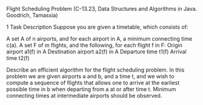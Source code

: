 Flight Scheduling Problem
(C-13.23, Data Structures and Algorithms in Java. Goodrich, Tamassia)

1 Task Description
Suppose you are given a timetable, which consists of:

A set A of n airports, and for each airport in A, a minimum connecting time c(a). 
A set F of m flights, and the following, for each flight f in F:
Origin airport a1(f) in A
Destination airport a2(f) in A
Departure time t1(f)
Arrival time t2(f)

Describe an efficient algorithm for the flight scheduling problem. 
In this problem we are given airports a and b, and a time t, and we wish to compute a sequence
of flights that allows one to arrive at the earliest possible time in b when departing from a at or after time t. 
Minimum connecting times at intermediate airports should be observed.